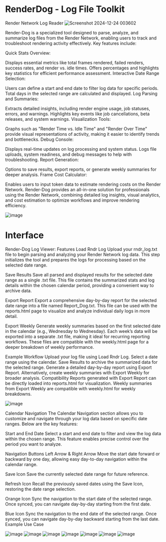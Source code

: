 # RenderDog - Log File Toolkit
Render Network Log Reader 
![Screenshot 2024-12-24 003602](https://github.com/user-attachments/assets/0b5f0a9c-cd49-4369-8a19-633548fd1d1a)

Render-Dog is a specialized tool designed to parse, analyze, and summarize log files from the Render Network, enabling users to track and troubleshoot rendering activity effectively. Key features include:

Quick Stats Overview:

Displays essential metrics like total frames rendered, failed renders, success rates, and render vs. idle times.
Offers percentages and highlights key statistics for efficient performance assessment.
Interactive Date Range Selection:

Users can define a start and end date to filter log data for specific periods.
Total days in the selected range are calculated and displayed.
Log Parsing and Summaries:

Extracts detailed insights, including render engine usage, job statuses, errors, and warnings.
Highlights key events like job cancellations, beta releases, and system warnings.
Visualization Tools:

Graphs such as "Render Time vs. Idle Time" and "Render Over Time" provide visual representations of activity, making it easier to identify trends and bottlenecks.
Debug Console:

Displays real-time updates on log processing and system status.
Logs file uploads, system readiness, and debug messages to help with troubleshooting.
Report Generation:

Options to save results, export reports, or generate weekly summaries for deeper analysis.
Frame Cost Calculator:

Enables users to input token data to estimate rendering costs on the Render Network.
Render-Dog provides an all-in-one solution for professionals using the Render Network, combining detailed log insights, visual analytics, and cost estimation to optimize workflows and improve rendering efficiency.

 
![image](https://github.com/user-attachments/assets/34f666fc-cac6-4047-991d-d3fec4cd46f0)

# Interface
Render-Dog Log Viewer: Features
Load Rndr Log
Upload your rndr_log.txt file to begin parsing and analyzing your Render Network log data. This step initializes the tool and prepares the logs for processing based on the selected date range.

Save Results
Save all parsed and displayed results for the selected date range as a single .txt file. This file contains the summarized stats and log details within the chosen calendar period, providing a convenient way to archive data.

Export Report
Export a comprehensive day-by-day report for the selected date range into a file named Report_Dog.txt. This file can be used with the reports.html page to visualize and analyze individual daily logs in more detail.

Export Weekly
Generate weekly summaries based on the first selected date in the calendar (e.g., Wednesday to Wednesday). Each week’s data will be exported into a separate .txt file, making it ideal for recurring reporting workflows. These files are compatible with the weekly.html page for a deeper breakdown of weekly performance.

Example Workflow
Upload your log file using Load Rndr Log.
Select a date range using the calendar.
Save Results to archive the summarized data for the selected range.
Generate a detailed day-by-day report using Export Report.
Alternatively, create weekly summaries with Export Weekly for broader analysis.
Compatibility
Reports generated with Export Report can be directly loaded into reports.html for visualization.
Weekly summaries from Export Weekly are compatible with weekly.html for weekly breakdowns.

![image](https://github.com/user-attachments/assets/24a7921a-39f4-412f-9394-de1e668aa562)

Calendar Navigation
The Calendar Navigation section allows you to customize and navigate through your log data based on specific date ranges. Below are the key features:

Start and End Date
Select a start and end date to filter and view the log data within the chosen range.
This feature enables precise control over the period you want to analyze.

Navigation Buttons
Left Arrow & Right Arrow
Move the start date forward or backward by one day, allowing easy day-to-day navigation within the calendar range.

Save Icon
Save the currently selected date range for future reference.

Refresh Icon
Recall the previously saved dates using the Save Icon, restoring the date range selection.

Orange Icon
Sync the navigation to the start date of the selected range.
Once synced, you can navigate day-by-day starting from the first date.

Blue Icon
Sync the navigation to the end date of the selected range.
Once synced, you can navigate day-by-day backward starting from the last date.
Example Use Case

 ![image](https://github.com/user-attachments/assets/88b15fba-047a-413e-9889-5a066412b59b)
 ![image](https://github.com/user-attachments/assets/9e4603d5-fa23-4555-bec2-f5ae58ed4b44)
![image](https://github.com/user-attachments/assets/acfe5d0d-97a9-4b4d-bfdb-29faf6de4e57)
![image](https://github.com/user-attachments/assets/ef122cf1-874f-442b-a081-29d6c6f80e6f)
![image](https://github.com/user-attachments/assets/cb8f41c0-ae04-411b-b9a5-5ede91c2eca9)
![image](https://github.com/user-attachments/assets/c0c573e9-1b23-48ca-9438-a2f92073ebdd)
![image](https://github.com/user-attachments/assets/fa7acd36-d5a0-43c3-a429-70a1ff9a0164)




